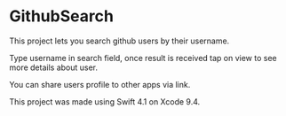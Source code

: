 # GithubSearch
This project lets you search github users by their username.

Type username in search field, once result is received tap on view to see more details about user.

You can share users profile to other apps via link.

This project was made using Swift 4.1 on Xcode 9.4.

